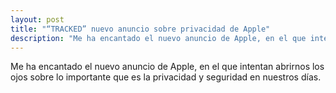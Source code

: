 ```yaml
---
layout: post
title: "“TRACKED” nuevo anuncio sobre privacidad de Apple"
description: "Me ha encantado el nuevo anuncio de Apple, en el que intentan abrirnos los ojos sobre lo importante que es la privacidad y seguridad en nuestros días."
---
```


Me ha encantado el nuevo anuncio de Apple, en el que intentan abrirnos los ojos sobre lo importante que es la privacidad y seguridad en nuestros días.
